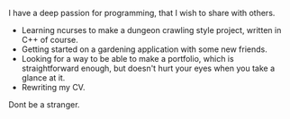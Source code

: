 I have a deep passion for programming, that I wish to share with others.

* Learning ncurses to make a dungeon crawling style project, written in C++ of course.
* Getting started on a gardening application with some new friends.
* Looking for a way to be able to make a portfolio, which is straightforward enough, but doesn't hurt your eyes when you take a glance at it.
* Rewriting my CV.

Dont be a stranger.
